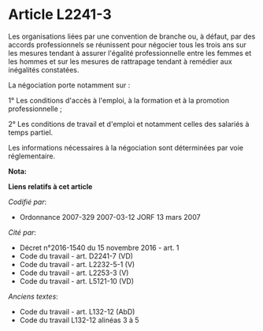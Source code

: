 # Article L2241-3

Les organisations liées par une convention de branche ou, à défaut, par des accords professionnels se réunissent pour
négocier tous les trois ans sur les mesures tendant à assurer l'égalité professionnelle entre les femmes et les hommes et sur
les mesures de rattrapage tendant à remédier aux inégalités constatées.

La négociation porte notamment sur :

1° Les conditions d'accès à l'emploi, à la formation et à la promotion professionnelle ;

2° Les conditions de travail et d'emploi et notamment celles des salariés à temps partiel.

Les informations nécessaires à la négociation sont déterminées par voie réglementaire.

**Nota:**



**Liens relatifs à cet article**

_Codifié par_:

  - Ordonnance 2007-329 2007-03-12 JORF 13 mars 2007

_Cité par_:

  - Décret n°2016-1540 du 15 novembre 2016 - art. 1
  - Code du travail - art. D2241-7 (VD)
  - Code du travail - art. L2232-5-1 (V)
  - Code du travail - art. L2253-3 (V)
  - Code du travail - art. L5121-10 (VD)

_Anciens textes_:

  - Code du travail - art. L132-12 (AbD)
  - Code du travail L132-12 alinéas 3 à 5
